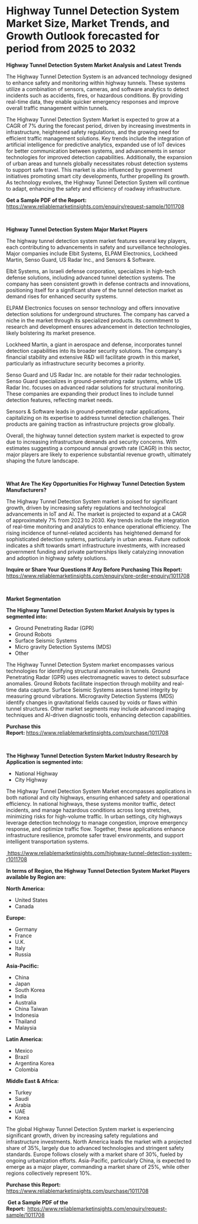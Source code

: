 <p><h1>Highway Tunnel Detection System Market Size, Market Trends, and Growth Outlook forecasted for period from 2025 to 2032</h1></p><p><strong>Highway Tunnel Detection System Market Analysis and Latest Trends</strong></p>
<p><p>The Highway Tunnel Detection System is an advanced technology designed to enhance safety and monitoring within highway tunnels. These systems utilize a combination of sensors, cameras, and software analytics to detect incidents such as accidents, fires, or hazardous conditions. By providing real-time data, they enable quicker emergency responses and improve overall traffic management within tunnels.</p><p>The Highway Tunnel Detection System Market is expected to grow at a CAGR of 7% during the forecast period, driven by increasing investments in infrastructure, heightened safety regulations, and the growing need for efficient traffic management solutions. Key trends include the integration of artificial intelligence for predictive analytics, expanded use of IoT devices for better communication between systems, and advancements in sensor technologies for improved detection capabilities. Additionally, the expansion of urban areas and tunnels globally necessitates robust detection systems to support safe travel. This market is also influenced by government initiatives promoting smart city developments, further propelling its growth. As technology evolves, the Highway Tunnel Detection System will continue to adapt, enhancing the safety and efficiency of roadway infrastructure.</p></p>
<p><strong>Get a Sample PDF of the Report:&nbsp;</strong> <a href="https://www.reliablemarketinsights.com/enquiry/request-sample/1011708?utm_campaign=3084&utm_medium=2&utm_source=Github&utm_content=ia&utm_term=19042025&utm_id=highway-tunnel-detection-system">https://www.reliablemarketinsights.com/enquiry/request-sample/1011708</a></p>
<p>&nbsp;</p>
<p><strong>Highway Tunnel Detection System Major Market Players</strong></p>
<p><p>The highway tunnel detection system market features several key players, each contributing to advancements in safety and surveillance technologies. Major companies include Elbit Systems, ELPAM Electronics, Lockheed Martin, Senso Guard, US Radar Inc., and Sensors & Software.</p><p>Elbit Systems, an Israeli defense corporation, specializes in high-tech defense solutions, including advanced tunnel detection systems. The company has seen consistent growth in defense contracts and innovations, positioning itself for a significant share of the tunnel detection market as demand rises for enhanced security systems.</p><p>ELPAM Electronics focuses on sensor technology and offers innovative detection solutions for underground structures. The company has carved a niche in the market through its specialized products. Its commitment to research and development ensures advancement in detection technologies, likely bolstering its market presence.</p><p>Lockheed Martin, a giant in aerospace and defense, incorporates tunnel detection capabilities into its broader security solutions. The company's financial stability and extensive R&D will facilitate growth in this market, particularly as infrastructure security becomes a priority.</p><p>Senso Guard and US Radar Inc. are notable for their radar technologies. Senso Guard specializes in ground-penetrating radar systems, while US Radar Inc. focuses on advanced radar solutions for structural monitoring. These companies are expanding their product lines to include tunnel detection features, reflecting market needs.</p><p>Sensors & Software leads in ground-penetrating radar applications, capitalizing on its expertise to address tunnel detection challenges. Their products are gaining traction as infrastructure projects grow globally.</p><p>Overall, the highway tunnel detection system market is expected to grow due to increasing infrastructure demands and security concerns. With estimates suggesting a compound annual growth rate (CAGR) in this sector, major players are likely to experience substantial revenue growth, ultimately shaping the future landscape.</p></p>
<p>&nbsp;</p>
<p><strong>What Are The Key Opportunities For Highway Tunnel Detection System Manufacturers?</strong></p>
<p><p>The Highway Tunnel Detection System market is poised for significant growth, driven by increasing safety regulations and technological advancements in IoT and AI. The market is projected to expand at a CAGR of approximately 7% from 2023 to 2030. Key trends include the integration of real-time monitoring and analytics to enhance operational efficiency. The rising incidence of tunnel-related accidents has heightened demand for sophisticated detection systems, particularly in urban areas. Future outlook indicates a shift towards smart infrastructure investments, with increased government funding and private partnerships likely catalyzing innovation and adoption in highway safety solutions.</p></p>
<p><strong>Inquire or Share Your Questions If Any Before Purchasing This Report:</strong> <a href="https://www.reliablemarketinsights.com/enquiry/pre-order-enquiry/1011708?utm_campaign=3084&utm_medium=2&utm_source=Github&utm_content=ia&utm_term=19042025&utm_id=highway-tunnel-detection-system">https://www.reliablemarketinsights.com/enquiry/pre-order-enquiry/1011708</a></p>
<p>&nbsp;</p>
<p><strong>Market Segmentation</strong></p>
<p><strong>The Highway Tunnel Detection System Market Analysis by types is segmented into:</strong></p>
<p><ul><li>Ground Penetrating Radar (GPR)</li><li>Ground Robots</li><li>Surface Seismic Systems</li><li>Micro gravity Detection Systems (MDS)</li><li>Other</li></ul></p>
<p><p>The Highway Tunnel Detection System market encompasses various technologies for identifying structural anomalies in tunnels. Ground Penetrating Radar (GPR) uses electromagnetic waves to detect subsurface anomalies. Ground Robots facilitate inspection through mobility and real-time data capture. Surface Seismic Systems assess tunnel integrity by measuring ground vibrations. Microgravity Detection Systems (MDS) identify changes in gravitational fields caused by voids or flaws within tunnel structures. Other market segments may include advanced imaging techniques and AI-driven diagnostic tools, enhancing detection capabilities.</p></p>
<p><strong>Purchase this Report:&nbsp;</strong><a href="https://www.reliablemarketinsights.com/purchase/1011708?utm_campaign=3084&utm_medium=2&utm_source=Github&utm_content=ia&utm_term=19042025&utm_id=highway-tunnel-detection-system">https://www.reliablemarketinsights.com/purchase/1011708</a></p>
<p>&nbsp;</p>
<p><strong>The Highway Tunnel Detection System Market Industry Research by Application is segmented into:</strong></p>
<p><ul><li>National Highway</li><li>City Highway</li></ul></p>
<p><p>The Highway Tunnel Detection System Market encompasses applications in both national and city highways, ensuring enhanced safety and operational efficiency. In national highways, these systems monitor traffic, detect incidents, and manage hazardous conditions across long stretches, minimizing risks for high-volume traffic. In urban settings, city highways leverage detection technology to manage congestion, improve emergency response, and optimize traffic flow. Together, these applications enhance infrastructure resilience, promote safer travel environments, and support intelligent transportation systems.</p></p>
<p><a href="https://www.reliablemarketinsights.com/highway-tunnel-detection-system-r1011708?utm_campaign=3084&utm_medium=2&utm_source=Github&utm_content=ia&utm_term=19042025&utm_id=highway-tunnel-detection-system">&nbsp;https://www.reliablemarketinsights.com/highway-tunnel-detection-system-r1011708</a></p>
<p><strong>In terms of Region, the Highway Tunnel Detection System Market Players available by Region are:</strong></p>
<p>
    <p> <strong> North America: </strong>
        <ul>
            <li>United States</li>
            <li>Canada</li>
        </ul>
        </p> 
    <p> <strong> Europe: </strong>
        <ul>
            <li>Germany</li>
            <li>France</li>
            <li>U.K.</li>
            <li>Italy</li>
            <li>Russia</li>
        </ul>
        </p> 
    <p> <strong> Asia-Pacific: </strong>
        <ul>
            <li>China</li>
            <li>Japan</li>
            <li>South Korea</li>
            <li>India</li>
            <li>Australia</li>
            <li>China Taiwan</li>
            <li>Indonesia</li>
            <li>Thailand</li>
            <li>Malaysia</li>
        </ul>
        </p> 
    <p> <strong> Latin America: </strong>
        <ul>
            <li>Mexico</li>
            <li>Brazil</li>
            <li>Argentina Korea</li>
            <li>Colombia</li>
        </ul>
        </p> 
    <p> <strong> Middle East & Africa: </strong>
        <ul>
            <li>Turkey</li>
            <li>Saudi</li>
            <li>Arabia</li>
            <li>UAE</li>
            <li>Korea</li>
        </ul>
    </p>
    </p>
<p><p>The global Highway Tunnel Detection System market is experiencing significant growth, driven by increasing safety regulations and infrastructure investments. North America leads the market with a projected share of 35%, largely due to advanced technologies and stringent safety standards. Europe follows closely with a market share of 30%, fueled by ongoing urbanization efforts. Asia-Pacific, particularly China, is expected to emerge as a major player, commanding a market share of 25%, while other regions collectively represent 10%.</p></p>
<p><strong>Purchase this Report: </strong><a href="https://www.reliablemarketinsights.com/purchase/1011708?utm_campaign=3084&utm_medium=2&utm_source=Github&utm_content=ia&utm_term=19042025&utm_id=highway-tunnel-detection-system">https://www.reliablemarketinsights.com/purchase/1011708</a></p>
<p>&nbsp;<strong>Get a Sample PDF of the Report:&nbsp;&nbsp;</strong><a href="https://www.reliablemarketinsights.com/enquiry/request-sample/1011708?utm_campaign=3084&utm_medium=2&utm_source=Github&utm_content=ia&utm_term=19042025&utm_id=highway-tunnel-detection-system">https://www.reliablemarketinsights.com/enquiry/request-sample/1011708</a></p>
<p><strong></strong></p>
<p><p></p><p></p><p></p></p>